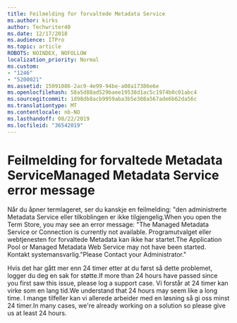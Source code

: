 ```yaml
---
title: Feilmelding for forvaltede Metadata Service
ms.author: kirks
author: Techwriter40
ms.date: 12/17/2018
ms.audience: ITPro
ms.topic: article
ROBOTS: NOINDEX, NOFOLLOW
localization_priority: Normal
ms.custom:
- "1246"
- "5200021"
ms.assetid: 15091086-2ac9-4e99-94be-a08a17386e6e
ms.openlocfilehash: 58a5d88ad529baee19538d1ac5c1974b0c01abc4
ms.sourcegitcommit: 1d98db8acb9959aba3b5e308a567ade6b62da56c
ms.translationtype: MT
ms.contentlocale: nb-NO
ms.lasthandoff: 08/22/2019
ms.locfileid: "36542019"
---
```

# <a name="managed-metadata-service-error-message"></a><span data-ttu-id="65fab-102">Feilmelding for forvaltede Metadata Service</span><span class="sxs-lookup"><span data-stu-id="65fab-102">Managed Metadata Service error message</span></span>

<span data-ttu-id="65fab-103">Når du åpner termlageret, ser du kanskje en feilmelding: "den administrerte Metadata Service eller tilkoblingen er ikke tilgjengelig.</span><span class="sxs-lookup"><span data-stu-id="65fab-103">When you open the Term Store, you may see an error message: "The Managed Metadata Service or Connection is currently not available.</span></span> <span data-ttu-id="65fab-104">Programutvalget eller webtjenesten for forvaltede Metadata kan ikke har startet.</span><span class="sxs-lookup"><span data-stu-id="65fab-104">The Application Pool or Managed Metadata Web Service may not have been started.</span></span> <span data-ttu-id="65fab-105">Kontakt systemansvarlig."</span><span class="sxs-lookup"><span data-stu-id="65fab-105">Please Contact your Administrator."</span></span>
  
<span data-ttu-id="65fab-106">Hvis det har gått mer enn 24 timer etter at du først så dette problemet, logger du deg en sak for støtte.</span><span class="sxs-lookup"><span data-stu-id="65fab-106">If more than 24 hours have passed since you first saw this issue, please log a support case.</span></span> <span data-ttu-id="65fab-107">Vi forstår at 24 timer kan virke som en lang tid.</span><span class="sxs-lookup"><span data-stu-id="65fab-107">We understand that 24 hours may seem like a long time.</span></span> <span data-ttu-id="65fab-108">I mange tilfeller kan vi allerede arbeider med en løsning så gi oss minst 24 timer.</span><span class="sxs-lookup"><span data-stu-id="65fab-108">In many cases, we're already working on a solution so please give us at least 24 hours.</span></span>
  